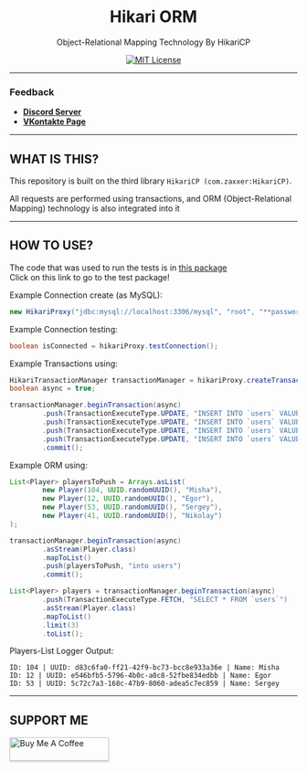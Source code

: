 <div align="center">

# Hikari ORM
Object-Relational Mapping Technology By HikariCP

[![MIT License](https://img.shields.io/github/license/pl3xgaming/Purpur?&logo=github)](LICENSE)

---

</div>

### Feedback

+ **[Discord Server](https://discord.gg/GmT9pUy8af)**
+ **[VKontakte Page](https://vk.com/itzstonlex)**

---

## WHAT IS THIS?

This repository is built on the third library `HikariCP (com.zaxxer:HikariCP)`.

All requests are performed using transactions, and ORM (Object-Relational Mapping)
technology is also integrated into it

---

## HOW TO USE?
The code that was used to run the tests is in <a href="https://github.com/ItzStonlex/hikari-orm/tree/master/src/test/java/com/itzstonlex/hikari/test/type">this package</a>
<br>
Click on this link to go to the test package!

Example Connection create (as MySQL):
```java
new HikariProxy("jdbc:mysql://localhost:3306/mysql", "root", "**password**");
```

Example Connection testing:
```java
boolean isConnected = hikariProxy.testConnection();
```

Example Transactions using:
```java
HikariTransactionManager transactionManager = hikariProxy.createTransactionManager();
boolean async = true;
```

```java
transactionManager.beginTransaction(async)
        .push(TransactionExecuteType.UPDATE, "INSERT INTO `users` VALUES (?, ?, ?)", "44dbc8fb-afe0-4592-b653-5defcbb6201f", "Misha")
        .push(TransactionExecuteType.UPDATE, "INSERT INTO `users` VALUES (?, ?, ?)", "df3419e9-ae0b-4ade-9d4c-ac1fb60c7fd7", "Egor")
        .push(TransactionExecuteType.UPDATE, "INSERT INTO `users` VALUES (?, ?, ?)", "e1e26bfd-d827-4c7d-9ba8-4fcd80193df8", "Sergey")
        .push(TransactionExecuteType.UPDATE, "INSERT INTO `users` VALUES (?, ?, ?)", "b48a79d0-5da2-4caf-a92b-23626628b0f4", "Nikolay")
        .commit();
```

Example ORM using:
```java
List<Player> playersToPush = Arrays.asList(
        new Player(104, UUID.randomUUID(), "Misha"),
        new Player(12, UUID.randomUUID(), "Egor"),
        new Player(53, UUID.randomUUID(), "Sergey"),
        new Player(41, UUID.randomUUID(), "Nikolay")
);

transactionManager.beginTransaction(async)
        .asStream(Player.class)
        .mapToList()
        .push(playersToPush, "into users")
        .commit();
```
```java
List<Player> players = transactionManager.beginTransaction(async)
        .push(TransactionExecuteType.FETCH, "SELECT * FROM `users`")
        .asStream(Player.class)
        .mapToList()
        .limit(3)
        .toList();
```

Players-List Logger Output:
```
ID: 104 | UUID: d83c6fa0-ff21-42f9-bc73-bcc8e933a36e | Name: Misha
ID: 12 | UUID: e546bfb5-5796-4b0c-a0c8-52fbe834edbb | Name: Egor
ID: 53 | UUID: 5c72c7a3-168c-47b9-8060-adea5c7ec859 | Name: Sergey
```

---

## SUPPORT ME

<a href="https://www.buymeacoffee.com/itzstonlex" target="_blank"><img src="https://www.buymeacoffee.com/assets/img/custom_images/orange_img.png" alt="Buy Me A Coffee" style="height: 41px !important;width: 174px !important;box-shadow: 0px 3px 2px 0px rgba(190, 190, 190, 0.5) !important;-webkit-box-shadow: 0px 3px 2px 0px rgba(190, 190, 190, 0.5) !important;" ></a>
